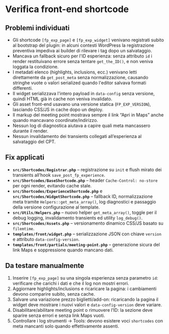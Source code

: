 # Verifica front-end shortcode

## Problemi individuati
- Gli shortcode `[fp_exp_page]` e `[fp_exp_widget]` venivano registrati subito al bootstrap del plugin: in alcuni contesti WordPress la registrazione preventiva impediva ai builder di rilevare i tag dopo un salvataggio.
- Mancava un fallback sicuro per l'ID esperienza: senza attributo `id` i render restituivano errore senza tentare `get_the_ID()`, e non veniva loggata la condizione.
- I metadati elenco (highlights, inclusions, ecc.) venivano letti direttamente da `get_post_meta` senza normalizzazione, causando stringhe vuote o valori serialized quando l'editor salvava formati differenti.
- Il widget serializzava l'intero payload in `data-config` senza versione, quindi HTML già in cache non veniva invalidato.
- Gli asset front-end usavano una versione statica (`FP_EXP_VERSION`), lasciando CSS/JS in cache dopo un deploy.
- Il markup del meeting point mostrava sempre il link “Apri in Maps” anche quando mancavano coordinate/indirizzo.
- Nessun log di diagnostica aiutava a capire quali meta mancassero durante il render.
- Nessun invalidamento dei transients collegati all’esperienza al salvataggio del CPT.

## Fix applicati
- **`src/Shortcodes/Registrar.php`** – registrazione su `init` e flush mirato dei transients all’hook `save_post_fp_experience`.
- **`src/Shortcodes/BaseShortcode.php`** – header `Cache-Control: no-store` per ogni render, evitando cache stale.
- **`src/Shortcodes/ExperienceShortcode.php`** e **`src/Shortcodes/WidgetShortcode.php`** – fallback ID, normalizzazione meta tramite `Helpers::get_meta_array()`, log diagnostici e passaggio della versione configurazione al template.
- **`src/Utils/Helpers.php`** – nuovo helper `get_meta_array()`, toggle per il debug logging, invalidamento transients ed utility `log_debug()`.
- **`src/Shortcodes/Assets.php`** – versionamento dinamico CSS/JS basato su `filemtime`.
- **`templates/front/widget.php`** – serializzazione JSON con chiave `version` e attributo `data-config-version`.
- **`templates/front/partials/meeting-point.php`** – generazione sicura del link Maps e soppressione quando mancano dati.

## Da testare manualmente
1. Inserire `[fp_exp_page]` su una singola esperienza senza parametro `id`: verificare che carichi i dati e che il log non mostri errori.
2. Aggiornare highlights/inclusions e ricaricare la pagina: i cambiamenti devono comparire subito, senza cache.
3. Salvare una variazione prezzo biglietti/add-on: ricaricando la pagina il widget deve mostrare i nuovi valori e `data-config-version` deve variare.
4. Disabilitare/abilitare meeting point o rimuovere l’ID: la sezione deve sparire senza errori e senza link Maps vuoti.
5. Controllare i log strumenti → Tools: devono esistere voci `shortcodes` con meta mancanti solo quando effettivamente assenti.
